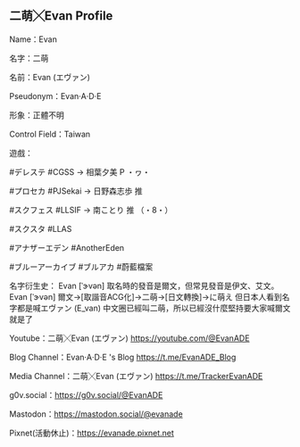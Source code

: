 ## 二萌╳Evan Profile
Name：Evan

名字：二萌

名前：Evan (エヴァン)

Pseudonym：Evan‧A‧D‧E

形象：正體不明

Control Field：Taiwan

遊戲：

#デレステ #CGSS → 相葉夕美 P ・ヮ・

#プロセカ #PJSekai → 日野森志歩 推

#スクフェス #LLSIF → 南ことり 推 （・8・）

#スクスタ #LLAS

#アナザーエデン #AnotherEden

#ブルーアーカイブ #ブルアカ #蔚藍檔案

名字衍生史：
Evan [ˈɝvən] 取名時的發音是爾文，但常見發音是伊文、艾文。
Evan [ˈɝvən] 爾文→[取諧音ACG化]→二萌→[日文轉換]→に萌え
但日本人看到名字都是喊エヴァン (E_van)
中文圈已經叫二萌，所以已經沒什麼堅持要大家喊爾文就是了

Youtube：二萌╳Evan (エヴァン) https://youtube.com/@EvanADE

Blog Channel：Evan‧A‧D‧E 's Blog https://t.me/EvanADE_Blog

Media Channel：二萌╳Evan (エヴァン) https://t.me/TrackerEvanADE

g0v.social：https://g0v.social/@EvanADE

Mastodon：https://mastodon.social/@evanade


Pixnet(活動休止)：https://evanade.pixnet.net
<!--
**evanade/EvanADE** is a ✨ _special_ ✨ repository because its `README.md` (this file) appears on your GitHub profile.

Here are some ideas to get you started:

- 🔭 I’m currently working on ...
- 🌱 I’m currently learning ...
- 👯 I’m looking to collaborate on ...
- 🤔 I’m looking for help with ...
- 💬 Ask me about ...
- 📫 How to reach me: ...
- 😄 Pronouns: ...
- ⚡ Fun fact: ...
-->
